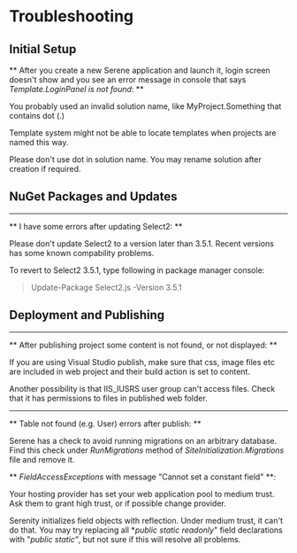 # Troubleshooting

## Initial Setup

** After you create a new Serene application and launch it, login screen doesn't show and you see an error message in console that says *Template.LoginPanel is not found*: **

You probably used an invalid solution name, like MyProject.Something that contains dot (.) 

Template system might not be able to locate templates when projects are named this way.

Please don't use dot in solution name. You may rename solution after creation if required.

## NuGet Packages and Updates

___

** I have some errors after updating Select2: **

Please don't update Select2 to a version later than 3.5.1. Recent versions has some known compability problems.

To revert to Select2 3.5.1, type following in package manager console:

> Update-Package Select2.js -Version 3.5.1


## Deployment and Publishing

___

** After publishing project some content is not found, or not displayed: **

If you are using Visual Studio publish, make sure that css, image files etc are included in web project and their build action is set to content.

Another possibility is that IIS_IUSRS user group can't access files. Check that it has permissions to files in published web folder.

___

** Table not found (e.g. User) errors after publish: **

Serene has a check to avoid running migrations on an arbitrary database. Find this check under *RunMigrations* method of *SiteInitialization.Migrations* file and remove it.

** *FieldAccessExceptions* with message "Cannot set a constant field" **:

Your hosting provider has set your web application pool to medium trust. Ask them to grant high trust, or if possible change provider.

Serenity initializes field objects with reflection. Under medium trust, it can't do that. You may try replacing all **public static readonly*" field declarations with "*public static"*, but not sure if this will resolve all problems. 